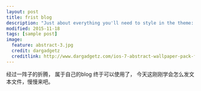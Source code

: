 ```yaml
---
layout: post
title: frist blog
description: "Just about everything you'll need to style in the theme: headings, paragraphs, blockquotes, tables, code blocks, and more."
modified: 2015-11-18
tags: [sample post]
image:
  feature: abstract-3.jpg
  credit: dargadgetz
  creditlink: http://www.dargadgetz.com/ios-7-abstract-wallpaper-pack-for-iphone-5-and-ipod-touch-retina/
---
```

经过一阵子的折腾， 属于自己的blog 终于可以使用了， 今天这刚刚学会怎么发文本文件，慢慢来吧。
